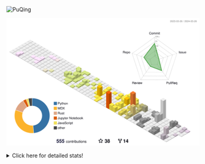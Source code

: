![PuQing](https://user-images.githubusercontent.com/27223114/171565019-9a56fae6-b08b-421f-99db-7e830da42371.png)

![](./profile-3d-contrib/profile-season-animate.svg)

<details>
<summary>Click here for detailed stats!</summary>

<!--START_SECTION:waka-->
![Lines of code](https://img.shields.io/badge/From%20Hello%20World%20I%27ve%20Written-1.3%20million%20lines%20of%20code-blue)

**🐱 My GitHub Data** 

> 📦 279.4 kB Used in GitHub's Storage 
 > 
> 🏆 181 Contributions in the Year 2024
 > 
> 🚫 Not Opted to Hire
 > 
> 📜 46 Public Repositories 
 > 
> 🔑 27 Private Repositories 
 > 
**I'm an Early 🐤** 

```text
🌞 Morning                525 commits         ██░░░░░░░░░░░░░░░░░░░░░░░   07.53 % 
🌆 Daytime                3234 commits        ████████████░░░░░░░░░░░░░   46.41 % 
🌃 Evening                1362 commits        █████░░░░░░░░░░░░░░░░░░░░   19.54 % 
🌙 Night                  1848 commits        ███████░░░░░░░░░░░░░░░░░░   26.52 % 
```


📊 **This Week I Spent My Time On** 

```text
💬 Programming Languages: 
Jupyter Notebook         4 hrs 25 mins       ████████████░░░░░░░░░░░░░   47.27 % 
Python                   2 hrs 49 mins       ████████░░░░░░░░░░░░░░░░░   30.10 % 
Markdown                 54 mins             ██░░░░░░░░░░░░░░░░░░░░░░░   09.68 % 
C++                      47 mins             ██░░░░░░░░░░░░░░░░░░░░░░░   08.45 % 
Objective-C              11 mins             █░░░░░░░░░░░░░░░░░░░░░░░░   02.08 % 

🔥 Editors: 
VS Code                  8 hrs 27 mins       ███████████████████████░░   90.32 % 
Obsidian                 54 mins             ██░░░░░░░░░░░░░░░░░░░░░░░   09.68 % 

💻 Operating System: 
WSL                      8 hrs 27 mins       ███████████████████████░░   90.32 % 
Windows                  54 mins             ██░░░░░░░░░░░░░░░░░░░░░░░   09.68 % 
```


<!--END_SECTION:waka-->
</details>

